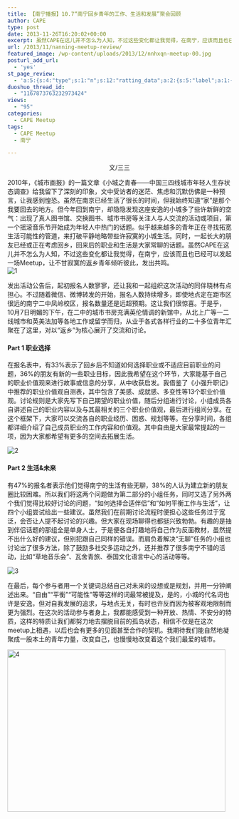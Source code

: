 ```yaml
---
title: 【南宁播报】10.7“南宁回乡青年的工作、生活和发展”聚会回顾
author: CAPE
type: post
date: 2013-11-26T16:20:02+00:00
excerpt: 虽然CAPE在这儿并不怎么为人知，不过这些变化都让我觉得，在南宁，应该而且也已经可以发起一场Meetup，让不甘寂寞的返乡青年倾听彼此，发出共鸣。
url: /2013/11/nanning-meetup-review/
featured_image: /wp-content/uploads/2013/12/nnhxqn-meetup-00.jpg
posturl_add_url:
  - 'yes'
st_page_review:
  - 'a:5:{s:4:"type";s:1:"n";s:12:"ratting_data";a:2:{s:5:"label";a:1:{i:0;s:0:"";}s:5:"score";a:1:{i:0;s:1:"0";}}s:7:"postion";s:2:"tl";s:5:"title";s:0:"";s:11:"score_label";s:0:"";}'
duoshuo_thread_id:
  - "1167873763232973424"
views:
  - "95"
categories:
  - CAPE Meetup
tags:
  - CAPE Meetup
  - 南宁

---
```

<p style="text-align: center;">
  文/三三
</p>

2010年，《城市画报》的一篇文章《小城之青春——中国三四线城市年轻人生存状态调查》给我留下了深刻的印象，文中受访者的迷茫、焦虑和沉默仿佛是一种预言，让我感到惶恐。虽然在南京已经生活了很长的时间，但我始终知道“家”是那个我要回去的地方。但今年回到南宁，却隐隐发现这座安逸的小城多了些许新鲜的空气：出现了真人图书馆、交换图书、城市书房等关注人与人交流的活动或项目，第一个摇滚音乐节开始成为年轻人中热门的话题。似乎越来越多的青年正在寻找拓宽生活可能性的管道，来打破平静地略带些许寂寞的小城生活。同时，一起长大的朋友已经或正在考虑回乡，回来后的职业和生活是大家常聊的话题。虽然CAPE在这儿并不怎么为人知，不过这些变化都让我觉得，在南宁，应该而且也已经可以发起一场Meetup，让不甘寂寞的返乡青年倾听彼此，发出共鸣。  
![1][1] 

发出活动公告后，起初报名人数寥寥，还让我和一起组织这次活动的同伴晓林有点担心。不过随着微信、微博转发的开始，报名人数持续增多，即使地点定在距市区很远的南宁二中凤岭校区，报名数量还是远超预期。这让我们很惊喜。于是乎，10月7日明媚的下午，在二中的城市书房充满英伦情调的新馆中，从北上广等一二线城市和英美法加等各地工作或留学而归，从业于各式各样行业的二十多位青年汇聚在了这里，对以“返乡”为核心展开了交流和讨论。

#### **Part 1 职业选择**

在报名表中，有33%表示了回乡后不知道如何选择职业或不适应目前职业的问题，36%的朋友有新的一些职业目标，因此我希望在这个环节，大家能基于自己的职业价值观来进行故事或信息的分享，从中收获启发。我借鉴了《小强升职记》中推荐的职业价值观自测表，其中包含了美感、成就感、多变性等13个职业价值观。讨论规则是大家先写下自己期望的职业价值，随后分组进行讨论，小组成员各自讲述自己的职业内容以及与其最相关的三个职业价值观，最后进行组间分享。在这个框架下，大家可以交流各自的职业经历、困惑、规划等等。在分享时间，各组都详细介绍了自己成员职业的工作内容和价值观。其中自由是大家最常提起的一项，因为大家都希望有更多的空间去拓展生活。

<div>
  <p>
    <img alt="2" src="http://pic.yupoo.com/chenluaihr_v/DldD2FXZ/medium.jpg" />
  </p>
  
  <h4>
    <strong>Part 2 生活&未来</strong>
  </h4>
  
  <p>
    <wbr />有47%的报名者表示他们觉得南宁的生活有些无聊，38%的人认为建立新的朋友圈比较困难。所以我们将这两个问题做为第二部分的小组任务，同时又选了另外两个我们觉得比较好讨论的问题，“如何选择合适伴侣”和“如何平衡工作与生活”，让四个小组尝试给出一些建议。虽然我们在前期讨论流程时便担心这些任务过于宽泛，会否让人提不起讨论的兴趣。但大家在现场聊得也都挺兴致勃勃。有趣的是抽到伴侣话题的那组全是单身人士，于是便各自打趣地将自己作为反面教材，虽然提不出什么好的建议，但别犯跟自己同样的错误。而肩负着解决“无聊”任务的小组也讨论出了很多方法，除了鼓励多社交多运动之外，还并推荐了很多南宁不错的活动，比如“草地音乐会”、瓦舍青旅、泰国文化语言中心的活动等等。
  </p>
  
  <p>
    <img alt="3" src="http://pic.yupoo.com/chenluaihr_v/DldD3HRu/medium.jpg" />
  </p>
  
  <p>
    <wbr />在最后，每个参与者用一个关键词总结自己对未来的设想或是规划，并用一分钟阐述出来。“自由”“平衡”“可能性”等等这样的词最常被提及，是的，小城的代名词也许是安逸，但对自我发展的追求，与地点无关，有时也许反而因为被客观地限制而更为强烈。在这次的活动参与者身上，我都能感受到一种开放、热情、不安分的特质，这样的特质让我们都努力地去摆脱目前的孤岛状态，相信不仅是在这次meetup上相遇，以后也会有更多的见面甚至合作的契机。我期待我们能自然地凝聚成一股本土的青年力量，改变自己，也慢慢地改变着这个我们最爱的城市。 <wbr />
  </p>
</div>

<div>
  <a href="http://hicape.com/wp-content/uploads/2013/11/4.jpeg"><img class="alignnone  wp-image-7956" alt="4" src="http://hicape.com/wp-content/uploads/2013/11/4.jpeg" width="490" height="364" srcset="http://hicape.com/wp-content/uploads/2013/11/4.jpeg 544w, http://hicape.com/wp-content/uploads/2013/11/4-300x222.jpeg 300w" sizes="(max-width: 490px) 100vw, 490px" /></a>
</div>

 [1]: http://pic.yupoo.com/chenluaihr_v/DldD2fFK/medium.jpg